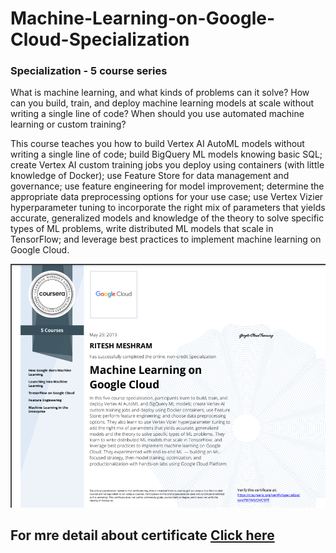 # Machine-Learning-on-Google-Cloud-Specialization


### Specialization - 5 course series
What is machine learning, and what kinds of problems can it solve? How can you build, train, and deploy machine learning models at scale without writing a single line of code?  When should you use automated machine learning or custom training?  

This course teaches you how to build Vertex AI AutoML models without writing a single line of code; build BigQuery ML models knowing basic SQL; create Vertex AI custom training jobs you deploy using containers (with little knowledge of Docker); use Feature Store for data management and governance; use feature engineering for model improvement; determine the appropriate data preprocessing options for your use case; use Vertex Vizier hyperparameter tuning to incorporate the right mix of parameters that yields accurate, generalized models and knowledge of the theory to solve specific types of ML problems, write distributed ML models that scale in TensorFlow; and leverage best practices to implement machine learning on Google Cloud.

<p align="center"><img src="https://github.com/RIT-MESH/Machine-Learning-on-Google-Cloud-Specialization/blob/main/certificate.png?raw=true"alt="Sublime's custom image"/>
 </p>

  ## For mre detail about certificate [Click here](https://www.coursera.org/account/accomplishments/specialization/PBFWJVQVC9PF) 



